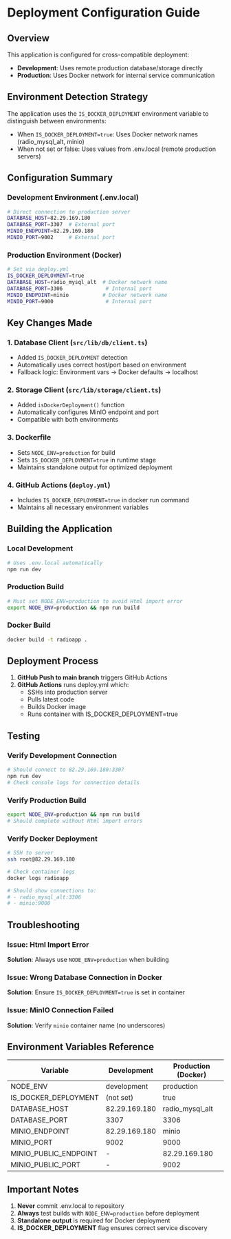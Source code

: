 # Deployment Configuration Guide

## Overview
This application is configured for cross-compatible deployment:
- **Development**: Uses remote production database/storage directly
- **Production**: Uses Docker network for internal service communication

## Environment Detection Strategy

The application uses the `IS_DOCKER_DEPLOYMENT` environment variable to distinguish between environments:
- When `IS_DOCKER_DEPLOYMENT=true`: Uses Docker network names (radio_mysql_alt, minio)
- When not set or false: Uses values from .env.local (remote production servers)

## Configuration Summary

### Development Environment (.env.local)
```bash
# Direct connection to production server
DATABASE_HOST=82.29.169.180
DATABASE_PORT=3307  # External port
MINIO_ENDPOINT=82.29.169.180
MINIO_PORT=9002     # External port
```

### Production Environment (Docker)
```bash
# Set via deploy.yml
IS_DOCKER_DEPLOYMENT=true
DATABASE_HOST=radio_mysql_alt  # Docker network name
DATABASE_PORT=3306              # Internal port
MINIO_ENDPOINT=minio           # Docker network name
MINIO_PORT=9000                 # Internal port
```

## Key Changes Made

### 1. Database Client (`src/lib/db/client.ts`)
- Added `IS_DOCKER_DEPLOYMENT` detection
- Automatically uses correct host/port based on environment
- Fallback logic: Environment vars → Docker defaults → localhost

### 2. Storage Client (`src/lib/storage/client.ts`)
- Added `isDockerDeployment()` function
- Automatically configures MinIO endpoint and port
- Compatible with both environments

### 3. Dockerfile
- Sets `NODE_ENV=production` for build
- Sets `IS_DOCKER_DEPLOYMENT=true` in runtime stage
- Maintains standalone output for optimized deployment

### 4. GitHub Actions (`deploy.yml`)
- Includes `IS_DOCKER_DEPLOYMENT=true` in docker run command
- Maintains all necessary environment variables

## Building the Application

### Local Development
```bash
# Uses .env.local automatically
npm run dev
```

### Production Build
```bash
# Must set NODE_ENV=production to avoid Html import error
export NODE_ENV=production && npm run build
```

### Docker Build
```bash
docker build -t radioapp .
```

## Deployment Process

1. **GitHub Push to main branch** triggers GitHub Actions
2. **GitHub Actions** runs deploy.yml which:
   - SSHs into production server
   - Pulls latest code
   - Builds Docker image
   - Runs container with IS_DOCKER_DEPLOYMENT=true

## Testing

### Verify Development Connection
```bash
# Should connect to 82.29.169.180:3307
npm run dev
# Check console logs for connection details
```

### Verify Production Build
```bash
export NODE_ENV=production && npm run build
# Should complete without Html import errors
```

### Verify Docker Deployment
```bash
# SSH to server
ssh root@82.29.169.180

# Check container logs
docker logs radioapp

# Should show connections to:
# - radio_mysql_alt:3306
# - minio:9000
```

## Troubleshooting

### Issue: Html Import Error
**Solution**: Always use `NODE_ENV=production` when building

### Issue: Wrong Database Connection in Docker
**Solution**: Ensure `IS_DOCKER_DEPLOYMENT=true` is set in container

### Issue: MinIO Connection Failed
**Solution**: Verify `minio` container name (no underscores)

## Environment Variables Reference

| Variable | Development | Production (Docker) |
|----------|------------|-------------------|
| NODE_ENV | development | production |
| IS_DOCKER_DEPLOYMENT | (not set) | true |
| DATABASE_HOST | 82.29.169.180 | radio_mysql_alt |
| DATABASE_PORT | 3307 | 3306 |
| MINIO_ENDPOINT | 82.29.169.180 | minio |
| MINIO_PORT | 9002 | 9000 |
| MINIO_PUBLIC_ENDPOINT | - | 82.29.169.180 |
| MINIO_PUBLIC_PORT | - | 9002 |

## Important Notes

1. **Never** commit .env.local to repository
2. **Always** test builds with `NODE_ENV=production` before deployment
3. **Standalone output** is required for Docker deployment
4. **IS_DOCKER_DEPLOYMENT** flag ensures correct service discovery
